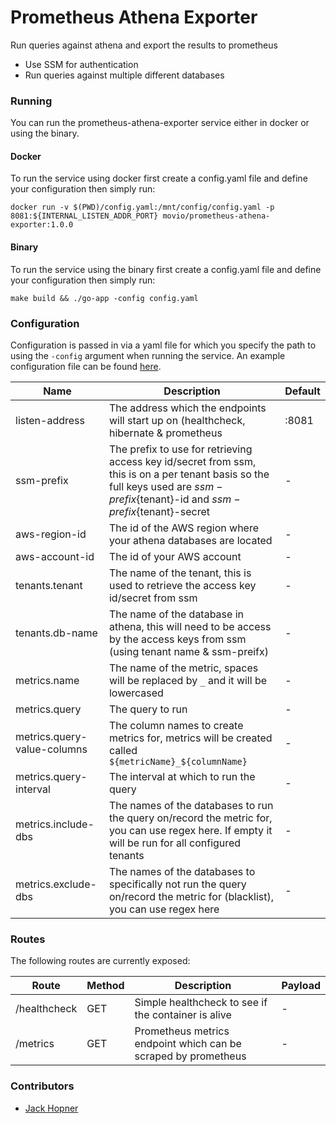 # Prometheus Athena Exporter

Run queries against athena and export the results to prometheus

  - Use SSM for authentication
  - Run queries against multiple different databases

### Running

You can run the prometheus-athena-exporter service either in docker or using the binary.

#### Docker

To run the service using docker first create a config.yaml file and define your configuration then simply run:

```
docker run -v $(PWD)/config.yaml:/mnt/config/config.yaml -p 8081:${INTERNAL_LISTEN_ADDR_PORT} movio/prometheus-athena-exporter:1.0.0
```

#### Binary

To run the service using the binary first create a config.yaml file and define your configuration then simply run:

```
make build && ./go-app -config config.yaml
```

### Configuration

Configuration is passed in via a yaml file for which you specify the path to using the `-config` argument when running the service. An example configuration file can be found [here](config.yaml).

| Name | Description | Default |
| ------ | ------ | ------ |
| listen-address | The address which the endpoints will start up on (healthcheck, hibernate & prometheus | :8081 |
| ssm-prefix | The prefix to use for retrieving access key id/secret from ssm, this is on a per tenant basis so the full keys used are ${ssm-prefix}${tenant}-id and ${ssm-prefix}${tenant}-secret | - |
| aws-region-id | The id of the AWS region where your athena databases are located | - |
| aws-account-id | The id of your AWS account | - |
| tenants.tenant | The name of the tenant, this is used to retrieve the access key id/secret from ssm | - |
| tenants.db-name | The name of the database in athena, this will need to be access by the access keys from ssm (using tenant name & ssm-preifx) | - |
| metrics.name | The name of the metric, spaces will be replaced by `_` and it will be lowercased | - |
| metrics.query | The query to run | - |
| metrics.query-value-columns | The column names to create metrics for, metrics will be created called `${metricName}_${columnName}` | - |
| metrics.query-interval | The interval at which to run the query | - |
| metrics.include-dbs | The names of the databases to run the query on/record the metric for, you can use regex here. If empty it will be run for all configured tenants  | - |
| metrics.exclude-dbs | The names of the databases to specifically not run the query on/record the metric for (blacklist), you can use regex here | - |

### Routes

The following routes are currently exposed:

| Route | Method | Description | Payload |
| ------ | ------ | ------ | ------ |
| /healthcheck | GET | Simple healthcheck to see if the container is alive | - |
| /metrics | GET | Prometheus metrics endpoint which can be scraped by prometheus | - |


### Contributors

  - [Jack Hopner](https://github.com/jackhopner)

